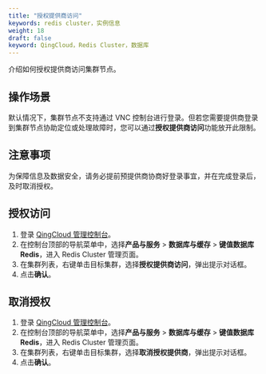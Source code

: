 ```yaml
---
title: "授权提供商访问"
keywords: redis cluster，实例信息
weight: 18
draft: false
keyword: QingCloud，Redis Cluster，数据库
---
```


介绍如何授权提供商访问集群节点。

## 操作场景

默认情况下，集群节点不支持通过 VNC 控制台进行登录。但若您需要提供商登录到集群节点协助定位或处理故障时，您可以通过**授权提供商访问**功能放开此限制。

## 注意事项

为保障信息及数据安全，请务必提前预提供商协商好登录事宜，并在完成登录后，及时取消授权。

## 授权访问

1. 登录  [QingCloud 管理控制台](https://console.qingcloud.com/login)。
2. 在控制台顶部的导航菜单中，选择**产品与服务** > **数据库与缓存** > **键值数据库 Redis**，进入 Redis Cluster 管理页面。
3. 在集群列表，右键单击目标集群，选择**授权提供商访问**，弹出提示对话框。
4. 点击**确认**。

## 取消授权

1. 登录  [QingCloud 管理控制台](https://console.qingcloud.com/login)。
2. 在控制台顶部的导航菜单中，选择**产品与服务** > **数据库与缓存** > **键值数据库 Redis**，进入 Redis Cluster 管理页面。
3. 在集群列表，右键单击目标集群，选择**取消授权提供商**，弹出提示对话框。
4. 点击**确认**。

